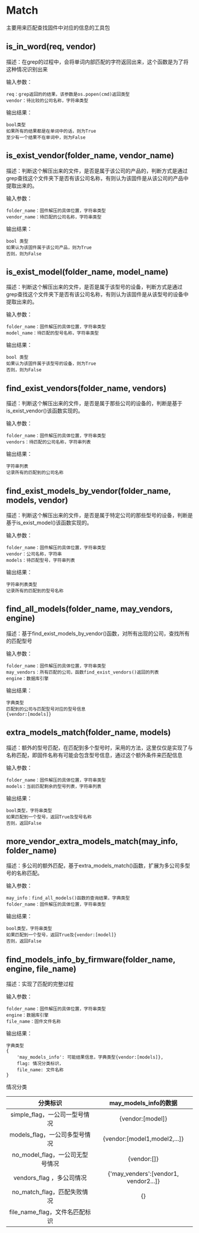 # Match

主要用来匹配查找固件中对应的信息的工具包

## is_in_word(req, vendor)

描述：在grep的过程中，会将单词内部匹配的字符返回出来，这个函数是为了将这种情况识别出来

输入参数：
```
req：grep返回的的结果，该参数是os.popen(cmd)返回类型
vendor：待比较的公司名称，字符串类型
```
输出结果：
```
bool类型
如果所有的结果都是在单词中的话，则为True
至少有一个结果不在单词中，则为False
```

## is_exist_vendor(folder_name, vendor_name)

描述：判断这个解压出来的文件，是否是属于该公司的产品的，判断方式是通过grep查找这个文件夹下是否有该公司名称，有则认为该固件是从该公司的产品中提取出来的。

输入参数：
```
folder_name：固件解压的具体位置，字符串类型
vendor_name：待匹配的公司名称，字符串类型
```

输出结果：
```
bool 类型
如果认为该固件属于该公司产品，则为True
否则，则为False
```

## is_exist_model(folder_name, model_name)
描述：判断这个解压出来的文件，是否是属于该型号的设备，判断方式是通过grep查找这个文件夹下是否有该公司名称，有则认为该固件是从该型号的设备中提取出来的。

输入参数：
```
folder_name：固件解压的具体位置，字符串类型
model_name：待匹配的型号名称，字符串类型
```

输出结果：
```
bool 类型
如果认为该固件属于该型号的设备，则为True
否则，则为False
```

## find_exist_vendors(folder_name, vendors)

描述：判断这个解压出来的文件，是否是属于那些公司的设备的，判断是基于is_exist_vendor()该函数实现的。

输入参数：
```
folder_name：固件解压的具体位置，字符串类型
vendors：待匹配的公司名称，字符串列表
```

输出结果：
```
字符串列表
记录所有的匹配到的公司名称
```

## find_exist_models_by_vendor(folder_name, models, vendor)

描述：判断这个解压出来的文件，是否是属于特定公司的那些型号的设备，判断是基于is_exist_model()该函数实现的。

输入参数：
```
folder_name：固件解压的具体位置，字符串类型
vendor：公司名称，字符串
models：待匹配型号，字符串列表
```

输出结果：
```
字符串列表类型
记录所有的匹配到的型号名称
```

## find_all_models(folder_name, may_vendors, engine)

描述：基于find_exist_models_by_vendor()函数，对所有出现的公司，查找所有的匹配型号

输入参数：
```
folder_name：固件解压的具体位置，字符串类型
may_vendors：所有匹配的公司，函数find_exist_vendors()返回的列表
engine：数据库引擎
```

输出结果：
```
字典类型
匹配到的公司与匹配型号对应的型号信息
{vendor:[models]}
```

## extra_models_match(folder_name, models)
描述：额外的型号匹配，在匹配到多个型号时，采用的方法，这里仅仅是实现了与名称匹配，即固件名称有可能会包含型号信息，通过这个额外条件来匹配信息

输入参数：
```
folder_name：固件解压的具体位置，字符串类型
models：当前匹配剩余的型号列表，字符串列表
```

输出结果：
```
bool类型，字符串类型
如果匹配到一个型号，返回True及型号名称
否则，返回False
```

## more_vendor_extra_models_match(may_info, folder_name)
描述：多公司的额外匹配，基于extra_models_match()函数，扩展为多公司多型号的名称匹配。

输入参数：
```
may_info：find_all_models()函数的查询结果，字典类型
folder_name：固件解压的具体位置，字符串类型
```

输出结果：
```
bool类型，字符串类型
如果匹配到一个型号，返回True及{vendor:[model]}
否则，返回False
```

## find_models_info_by_firmware(folder_name, engine, file_name)
描述：实现了匹配的完整过程

输入参数：
```
folder_name：固件解压的具体位置，字符串类型
engine：数据库引擎
file_name：固件文件名称
```

输出结果：
```
字典类型
{
    'may_models_info': 可能结果信息，字典类型{vendor:[models]},
    flag: 情况分类标识，
    file_name: 文件名称
}
```

情况分类

|            分类标识             |         may_models_info的数据         |
| :-----------------------------: | :-----------------------------------: |
|  simple_flag，一公司一型号情况  |           {vendor:[model]}            |
|  models_flag，一公司多型号情况  |     {vendor:[model1,model2,...]}      |
| no_model_flag，一公司无型号情况 |              {vendor:[]}              |
|    vendors_flag ，多公司情况    | {'may_venders':[vendor1, vendor2...]} |
|   no_match_flag，匹配失败情况   |                  {}                   |
| file_name_flag，文件名匹配标识  |                                       |

